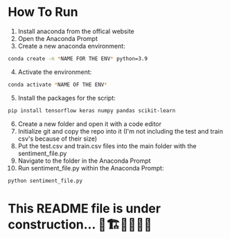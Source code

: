 # How To Run
1. Install anaconda from the offical website
2. Open the Anaconda Prompt
3. Create a new anaconda environment:
```sh
conda create -n *NAME FOR THE ENV* python=3.9
```
4. Activate the environment:
```sh
conda activate *NAME OF THE ENV*
```
5. Install the packages for the script:
```sh
pip install tensorflow keras numpy pandas scikit-learn
```
6. Create a new folder and open it with a code editor
7. Initialize git and copy the repo into it (I'm not including the test and train csv's because of their size)
8. Put the test.csv and train.csv files into the main folder with the sentiment_file.py
9. Navigate to the folder in the Anaconda Prompt
10. Run sentiment_file.py within the Anaconda Prompt:
```sh
python sentiment_file.py
```

# This README file is under construction... 🚧🏗️👷🚧👷🚧